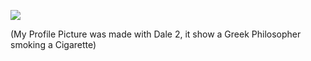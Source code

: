 ![](https://github.com/maxruffo/maxruffo/blob/main/giphy%20(1).gif)



(My Profile Picture was made with Dale 2, it show a Greek Philosopher smoking a Cigarette)

